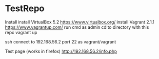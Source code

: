 # TestRepo

Install
	install VirtualBox 5.2 https://www.virtualbox.org/
	install Vagrant 2.1.1 https://www.vagrantup.com/
	run cmd as admin
	cd to directory with this repo
	vagrant up
	
ssh
	connect to 192.168.56.2 port 22 as vagrant/vagrant

Test page (works in firefox)
	http://192.168.56.2/info.php